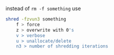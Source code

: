 instead of 
`rm -f something`
use
```bash
shred -fzvun3 something
	f > force
	z > overwrite with 0's
	v > verbose	
	u > unallocate/delete
	n3 > number of shredding iterations
```
